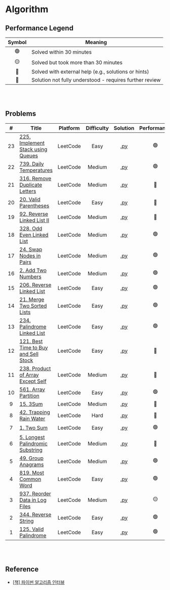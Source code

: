 # Algorithm

## Performance Legend

| Symbol | Meaning |
|:------:|---------|
| 🟢 | Solved within 30 minutes |
| 🟡 | Solved but took more than 30 minutes |
| 🛟 | Solved with external help (e.g., solutions or hints) |
| 🔴 | Solution not fully understood - requires further review |

<br><br>

## Problems

| # | Title | Platform | Difficulty | Solution | Performance |
|:---:|-----|----------|:----------:|:--------:|:-----------:|
| 23 | [225. Implement Stack using Queues](https://leetcode.com/problems/implement-stack-using-queues/) | LeetCode | Easy | [.py](leetcode/0225.py) | 🟢 |
| 22 | [739. Daily Temperatures](https://leetcode.com/problems/daily-temperatures/) | LeetCode | Medium | [.py](leetcode/0739.py) | 🟢 |
| 21 | [316. Remove Duplicate Letters](https://leetcode.com/problems/remove-duplicate-letters/) | LeetCode | Medium | [.py](leetcode/0316.py) | 🛟 |
| 20 | [20. Valid Parentheses](https://leetcode.com/problems/valid-parentheses/) | LeetCode | Easy | [.py](leetcode/0020.py) | 🛟 |
| 19 | [92. Reverse Linked List II](https://leetcode.com/problems/reverse-linked-list-ii/) | LeetCode | Medium | [.py](leetcode/0092.py) | 🛟 |
| 18 | [328. Odd Even Linked List](https://leetcode.com/problems/odd-even-linked-list/) | LeetCode | Medium | [.py](leetcode/0328.py) | 🟢 |
| 17 | [24. Swap Nodes in Pairs](https://leetcode.com/problems/swap-nodes-in-pairs/) | LeetCode | Medium | [.py](leetcode/0024.py) | 🟢 |
| 16 | [2. Add Two Numbers](https://leetcode.com/problems/add-two-numbers/) | LeetCode | Medium | [.py](leetcode/0002.py) | 🟢 |
| 15 | [206. Reverse Linked List](https://leetcode.com/problems/reverse-linked-list/) | LeetCode | Easy | [.py](leetcode/0206.py) | 🟢 |
| 14 | [21. Merge Two Sorted Lists](https://leetcode.com/problems/merge-two-sorted-lists/) | LeetCode | Easy | [.py](leetcode/0021.py) | 🟢 |
| 13 | [234. Palindrome Linked List](https://leetcode.com/problems/palindrome-linked-list/) | LeetCode | Easy | [.py](leetcode/0234.py) | 🟢 |  
| 12 | [121. Best Time to Buy and Sell Stock](https://leetcode.com/problems/best-time-to-buy-and-sell-stock/) | LeetCode | Easy | [.py](leetcode/0121.py) | 🛟 |
| 11 | [238. Product of Array Except Self](https://leetcode.com/problems/product-of-array-except-self/) | LeetCode | Medium | [.py](leetcode/0238.py) | 🛟 | 
| 10 | [561. Array Partition](https://leetcode.com/problems/array-partition/) | LeetCode | Easy | [.py](leetcode/0561.py) | 🟢 | 
| 9 | [15. 3Sum](https://leetcode.com/problems/3sum/) | LeetCode | Medium | [.py](leetcode/0015.py) | 🛟 |
| 8 | [42. Trapping Rain Water](https://leetcode.com/problems/trapping-rain-water/) | LeetCode | Hard | [.py](leetcode/0042.py) | 🛟 |
| 7 | [1. Two Sum](https://leetcode.com/problems/two-sum/) | LeetCode | Easy | [.py](leetcode/0001.py) | 🟢 |
| 6 | [5. Longest Palindromic Substring](https://leetcode.com/problems/longest-palindromic-substring/) | LeetCode | Medium | [.py](leetcode/0005.py) | 🛟 |
| 5 | [49. Group Anagrams](https://leetcode.com/problems/group-anagrams/) | LeetCode | Medium | [.py](leetcode/0049.py) | 🟢 |
| 4 | [819. Most Common Word](https://leetcode.com/problems/most-common-word/) | LeetCode | Easy | [.py](leetcode/0819.py) | 🟢 |
| 3 | [937. Reorder Data in Log Files](https://leetcode.com/problems/reorder-data-in-log-files/) | LeetCode | Medium | [.py](leetcode/0937.py) | 🟡 |
| 2 | [344. Reverse String](https://leetcode.com/problems/reverse-string/) | LeetCode | Easy | [.py](leetcode/0344.py) | 🟢|
| 1 | [125. Valid Palindrome](https://leetcode.com/problems/valid-palindrome/) | LeetCode | Easy | [.py](leetcode/0125.py) | 🟢 |

<br><br>

## Reference
- [[책] 파이썬 알고리즘 인터뷰](https://github.com/onlybooks/python-algorithm-interview)

